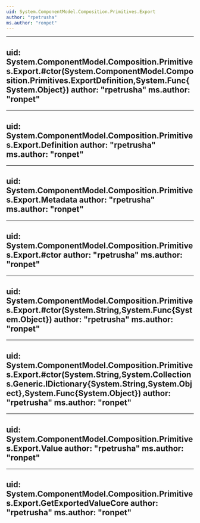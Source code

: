 ```yaml
---
uid: System.ComponentModel.Composition.Primitives.Export
author: "rpetrusha"
ms.author: "ronpet"
---
```


---
uid: System.ComponentModel.Composition.Primitives.Export.#ctor(System.ComponentModel.Composition.Primitives.ExportDefinition,System.Func{System.Object})
author: "rpetrusha"
ms.author: "ronpet"
---

---
uid: System.ComponentModel.Composition.Primitives.Export.Definition
author: "rpetrusha"
ms.author: "ronpet"
---

---
uid: System.ComponentModel.Composition.Primitives.Export.Metadata
author: "rpetrusha"
ms.author: "ronpet"
---

---
uid: System.ComponentModel.Composition.Primitives.Export.#ctor
author: "rpetrusha"
ms.author: "ronpet"
---

---
uid: System.ComponentModel.Composition.Primitives.Export.#ctor(System.String,System.Func{System.Object})
author: "rpetrusha"
ms.author: "ronpet"
---

---
uid: System.ComponentModel.Composition.Primitives.Export.#ctor(System.String,System.Collections.Generic.IDictionary{System.String,System.Object},System.Func{System.Object})
author: "rpetrusha"
ms.author: "ronpet"
---

---
uid: System.ComponentModel.Composition.Primitives.Export.Value
author: "rpetrusha"
ms.author: "ronpet"
---

---
uid: System.ComponentModel.Composition.Primitives.Export.GetExportedValueCore
author: "rpetrusha"
ms.author: "ronpet"
---
